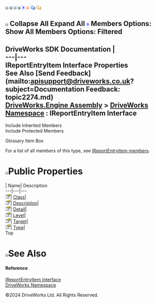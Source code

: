 ![](dotnetimages/collapse.gif) ![](dotnetimages/expand.gif) ![](dotnetimages/collapse.gif) ![](dotnetimages/expand.gif) ![](dotnetimages/drpdown.gif) ![](dotnetimages/drpdown_orange.gif) ![](dotnetimages/copycode.gif) ![](dotnetimages/copycodeHighlight.gif)

![](dotnetimages/collapse.gif) Collapse All Expand All ![](dotnetimages/drpdown.gif) Members Options: Show All  Members Options: Filtered   
---  
DriveWorks SDK Documentation  |   
---|---  
IReportEntryItem Interface Properties   
See Also [Send Feedback](mailto:apisupport@driveworks.co.uk?subject=Documentation Feedback: topic2274.md)  
[DriveWorks.Engine Assembly](topic2156.md) > [DriveWorks Namespace](topic2159.md) : IReportEntryItem Interface  
---  
  
Include Inherited Members    
Include Protected Members    


Glossary Item Box

For a list of all members of this type, see [IReportEntryItem members](topic2275.md).

# ![](dotnetimages/collapse.gif)Public Properties

| Name| Description  
---|---|---  
![ Property](dotnetimages/Property.gif)| [Class](topic2279.md)|   
![ Property](dotnetimages/Property.gif)| [Description](topic2280.md)|   
![ Property](dotnetimages/Property.gif)| [Detail](topic2281.md)|   
![ Property](dotnetimages/Property.gif)| [Level](topic2282.md)|   
![ Property](dotnetimages/Property.gif)| [Target](topic2283.md)|   
![ Property](dotnetimages/Property.gif)| [Type](topic2284.md)|   
Top

# ![](dotnetimages/collapse.gif)See Also

#### Reference

[IReportEntryItem Interface](topic2274.md)   
[DriveWorks Namespace](topic2159.md)

©2024 DriveWorks Ltd. All Rights Reserved.
